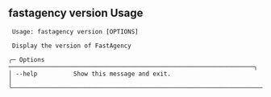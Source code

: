 ## fastagency version Usage

```                                                                                
 Usage: fastagency version [OPTIONS]                                            
                                                                                
 Display the version of FastAgency                                              
                                                                                
╭─ Options ────────────────────────────────────────────────────────────────────╮
│ --help          Show this message and exit.                                  │
╰──────────────────────────────────────────────────────────────────────────────╯

```
